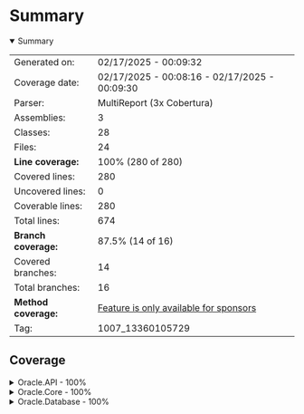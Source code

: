 # Summary
<details open><summary>Summary</summary>

|||
|:---|:---|
| Generated on: | 02/17/2025 - 00:09:32 |
| Coverage date: | 02/17/2025 - 00:08:16 - 02/17/2025 - 00:09:30 |
| Parser: | MultiReport (3x Cobertura) |
| Assemblies: | 3 |
| Classes: | 28 |
| Files: | 24 |
| **Line coverage:** | 100% (280 of 280) |
| Covered lines: | 280 |
| Uncovered lines: | 0 |
| Coverable lines: | 280 |
| Total lines: | 674 |
| **Branch coverage:** | 87.5% (14 of 16) |
| Covered branches: | 14 |
| Total branches: | 16 |
| **Method coverage:** | [Feature is only available for sponsors](https://reportgenerator.io/pro) |
| Tag: | 1007_13360105729 |

</details>

## Coverage
<details><summary>Oracle.API - 100%</summary>

|**Name**|**Line**|**Branch**|
|:---|---:|---:|
|**Oracle.API**|**100%**|**85.7%**|
|Oracle.API.Controllers.DepartmentV1Controller|100%|83.3%|
|Oracle.API.Controllers.EmployeeV1Controller|100%|83.3%|
|Program|100%|100%|

</details>
<details><summary>Oracle.Core - 100%</summary>

|**Name**|**Line**|**Branch**|
|:---|---:|---:|
|**Oracle.Core**|**100%**|****|
|Oracle.Core.CreateDepartmentRequest|100%||
|Oracle.Core.CreateEmployeeRequest|100%||
|Oracle.Core.Department|100%||
|Oracle.Core.DepartmentsResponse|100%||
|Oracle.Core.Employee|100%||
|Oracle.Core.EmployeesResponse|100%||
|Oracle.Core.Incoming.Commands.CreateDepartmentCommandHandler|100%||
|Oracle.Core.Incoming.Commands.CreateUserCommandHandler|100%||
|Oracle.Core.Incoming.Commands.DeleteDepartmentCommand|100%||
|Oracle.Core.Incoming.Commands.DeleteDepartmentCommandHandler|100%||
|Oracle.Core.Incoming.Commands.DeleteEmployeeCommand|100%||
|Oracle.Core.Incoming.Commands.DeleteUserCommandHandler|100%||
|Oracle.Core.Incoming.Queries.GetDepartmentQuery|100%||
|Oracle.Core.Incoming.Queries.GetDepartmentQueryHandler|100%||
|Oracle.Core.Incoming.Queries.GetDepartmentsQueryHandler|100%||
|Oracle.Core.Incoming.Queries.GetEmployeeQuery|100%||
|Oracle.Core.Incoming.Queries.GetUserQueryHandler|100%||
|Oracle.Core.Incoming.Queries.GetUsersQueryHandler|100%||
|Oracle.Core.Outgoing.DepartmentData|100%||
|Oracle.Core.Outgoing.EmployeeData|100%||

</details>
<details><summary>Oracle.Database - 100%</summary>

|**Name**|**Line**|**Branch**|
|:---|---:|---:|
|**Oracle.Database**|**100%**|**100%**|
|Oracle.Database.DepartmentDataConfiguration|100%||
|Oracle.Database.DepartmentRepository|100%||
|Oracle.Database.EmployeeDataConfiguration|100%||
|Oracle.Database.EmployeeRepository|100%||
|Oracle.Database.OracleDbContext|100%|100%|

</details>
